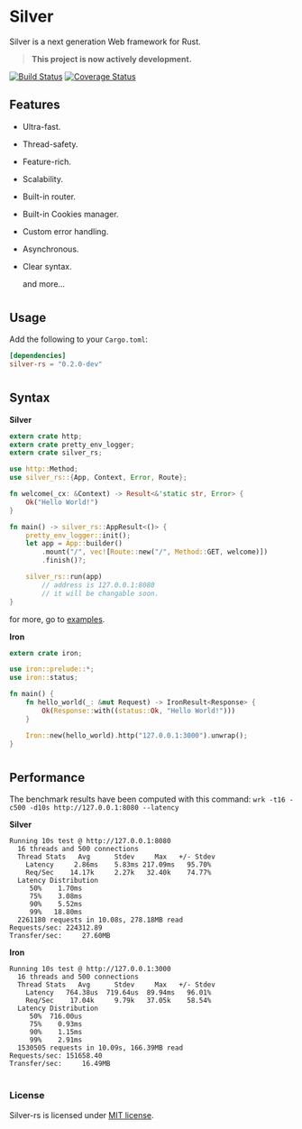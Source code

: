 # Silver

Silver is a next generation Web framework for Rust.

> **This project is now actively development.**

[![Build Status](https://travis-ci.org/AhmedMostafa16/Silver.svg?branch=master)](https://travis-ci.org/AhmedMostafa16/Silver)
[![Coverage Status](https://coveralls.io/repos/github/AhmedMostafa16/Silver/badge.svg?branch=master)](https://coveralls.io/github/AhmedMostafa16/Silver?branch=master)

## Features

  - Ultra-fast.
  - Thread-safety.
  - Feature-rich.
  - Scalability.
  - Built-in router.
  - Built-in Cookies manager.
  - Custom error handling.
  - Asynchronous.
  - Clear syntax.

      and more...


#
## Usage

Add the following to your `Cargo.toml`:

```toml
[dependencies]
silver-rs = "0.2.0-dev"
```

#
## Syntax

**Silver**

```rust
extern crate http;
extern crate pretty_env_logger;
extern crate silver_rs;

use http::Method;
use silver_rs::{App, Context, Error, Route};

fn welcome(_cx: &Context) -> Result<&'static str, Error> {
    Ok("Hello World!")
}

fn main() -> silver_rs::AppResult<()> {
    pretty_env_logger::init();
    let app = App::builder()
        .mount("/", vec![Route::new("/", Method::GET, welcome)])
        .finish()?;

    silver_rs::run(app)
        // address is 127.0.0.1:8080
        // it will be changable soon.
}
```
for more, go to [examples](/examples).

**Iron**

```rust
extern crate iron;

use iron::prelude::*;
use iron::status;

fn main() {
    fn hello_world(_: &mut Request) -> IronResult<Response> {
        Ok(Response::with((status::Ok, "Hello World!")))
    }

    Iron::new(hello_world).http("127.0.0.1:3000").unwrap();
}
```

#
## Performance
The benchmark results have been computed with this command: 
```wrk -t16 -c500 -d10s http://127.0.0.1:8080 --latency```

**Silver**

```
Running 10s test @ http://127.0.0.1:8080
  16 threads and 500 connections
  Thread Stats   Avg      Stdev     Max   +/- Stdev
    Latency     2.86ms    5.83ms 217.09ms   95.70%
    Req/Sec    14.17k     2.27k   32.40k    74.77%
  Latency Distribution
     50%    1.70ms
     75%    3.08ms
     90%    5.52ms
     99%   18.80ms
  2261180 requests in 10.08s, 278.18MB read
Requests/sec: 224312.89
Transfer/sec:     27.60MB
```

**Iron**

```
Running 10s test @ http://127.0.0.1:3000
  16 threads and 500 connections
  Thread Stats   Avg      Stdev     Max   +/- Stdev
    Latency   764.38us  719.64us  89.94ms   96.01%
    Req/Sec    17.04k     9.79k   37.05k    58.54%
  Latency Distribution
     50%  716.00us
     75%    0.93ms
     90%    1.15ms
     99%    2.91ms
  1530505 requests in 10.09s, 166.39MB read
Requests/sec: 151658.40
Transfer/sec:     16.49MB
```

#
### License

Silver-rs is licensed under [MIT license](LICENSE-MIT).
